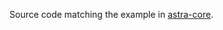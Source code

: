 Source code matching the example in [astra-core](https://github.com/RadikalJin/astra/blob/main/astra-core/README.md).

